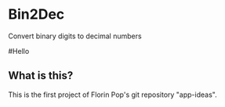 # Bin2Dec
Convert binary digits to decimal numbers

#Hello

## What is this?

This is the first project of Florin Pop's git repository "app-ideas".
